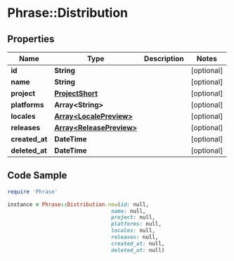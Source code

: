 # Phrase::Distribution

## Properties

Name | Type | Description | Notes
------------ | ------------- | ------------- | -------------
**id** | **String** |  | [optional] 
**name** | **String** |  | [optional] 
**project** | [**ProjectShort**](ProjectShort.md) |  | [optional] 
**platforms** | **Array&lt;String&gt;** |  | [optional] 
**locales** | [**Array&lt;LocalePreview&gt;**](LocalePreview.md) |  | [optional] 
**releases** | [**Array&lt;ReleasePreview&gt;**](ReleasePreview.md) |  | [optional] 
**created_at** | **DateTime** |  | [optional] 
**deleted_at** | **DateTime** |  | [optional] 

## Code Sample

```ruby
require 'Phrase'

instance = Phrase::Distribution.new(id: null,
                                 name: null,
                                 project: null,
                                 platforms: null,
                                 locales: null,
                                 releases: null,
                                 created_at: null,
                                 deleted_at: null)
```


